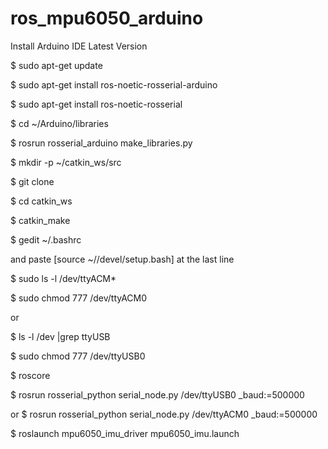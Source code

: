 # ros_mpu6050_arduino
Install Arduino IDE Latest Version

$ sudo apt-get update

$ sudo apt-get install ros-noetic-rosserial-arduino

$ sudo apt-get install ros-noetic-rosserial

$ cd ~/Arduino/libraries

$ rosrun rosserial_arduino make_libraries.py

$ mkdir -p ~/catkin_ws/src

$ git clone  

$ cd catkin_ws

$ catkin_make

$ gedit ~/.bashrc  

and paste [source ~/<work space>/devel/setup.bash] at the last line

$ sudo ls -l /dev/ttyACM* 

$ sudo chmod 777 /dev/ttyACM0

or

$ ls -l /dev |grep ttyUSB

$ sudo chmod 777 /dev/ttyUSB0

$ roscore 

$ rosrun rosserial_python serial_node.py /dev/ttyUSB0 _baud:=500000

or 
$ rosrun rosserial_python serial_node.py /dev/ttyACM0 _baud:=500000

$ roslaunch mpu6050_imu_driver mpu6050_imu.launch
